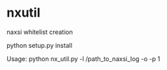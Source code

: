 # nxutil
naxsi whitelist creation

python setup.py install

Usage:
python nx_util.py -l /path_to_naxsi_log -o -p 1
